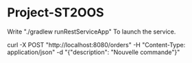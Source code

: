 # Project-ST2OOS

Write "./gradlew runRestServiceApp" To launch the service.


curl -X POST "http://localhost:8080/orders" -H "Content-Type: application/json" -d "{\"description\": \"Nouvelle commande\"}"

